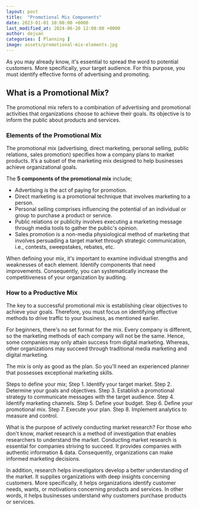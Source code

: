 ```yaml
---
layout: post
title:  "Promotional Mix Components"
date: 2023-01-01 10:00:00 +0000
last_modified_at: 2024-06-20 12:00:00 +0000
author: dejuan
categories: [ Planning ]
image: assets/promotional-mix-elements.jpg
---
```


As you may already know, it's essential to spread the word to potential customers. More specifically, your target audience. For this purpose, you must identify effective forms of advertising and promoting.

## What is a Promotional Mix?

The promotional mix refers to a combination of advertising and promotional activities that organizations choose to achieve their goals. Its objective is to inform the public about products and services.

### Elements of the Promotional Mix

The promotional mix (advertising, direct marketing, personal selling, public relations, sales promotion) specifies how a company plans to market products. It’s a subset of the marketing mix designed to help businesses achieve organizational goals.

The **5 components of the promotional mix** include;

* Advertising is the act of paying for promotion.
* Direct marketing is a promotional technique that involves marketing to a person.
* Personal selling comprises influencing the potential of an individual or group to purchase a product or service.
* Public relations or publicity involves executing a marketing message through media tools to gather the public's opinion.
* Sales promotion is a non-media physiological method of marketing that involves persuading a target market through strategic communication, i.e., contests, sweepstakes, rebates, etc.

When defining your mix, it's important to examine individual strengths and weaknesses of each element. Identify components that need improvements. Consequently, you can systematically increase the competitiveness of your organization by auditing.

### How to a Productive Mix

The key to a successful promotional mix is establishing clear objectives to achieve your goals. Therefore, you must focus on identifying effective methods to drive traffic to your business, as mentioned earlier.

For beginners, there's no set format for the mix. Every company is different, so the marketing methods of each company will not be the same. Hence, some companies may only attain success from digital marketing. Whereas, other organizations may succeed through traditional media marketing and digital marketing.

The mix is only as good as the plan. So you'll need an experienced planner that possesses exceptional marketing skills.

Steps to define your mix; Step 1. Identify your target market. Step 2. Determine your goals and objectives. Step 3. Establish a promotional strategy to communicate messages with the target audience. Step 4. Identify marketing channels. Step 5. Define your budget. Step 6. Define your promotional mix. Step 7. Execute your plan. Step 8. Implement analytics to measure and control.

What is the purpose of actively conducting market research? For those who don't know, market research is a method of investigation that enables researchers to understand the market. Conducting market research is essential for companies striving to succeed. It provides companies with authentic information & data. Consequently, organizations can make informed marketing decisions.

In addition, research helps investigators develop a better understanding of the market. It supplies organizations with deep insights concerning customers. More specifically, it helps organizations identify customer needs, wants, or motivations concerning products and services. In other words, it helps businesses understand why customers purchase products or services.
